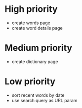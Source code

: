 # High priority
- create words page
- create word details page

# Medium priority
- create dictionary page

# Low priority
- sort recent words by date
- use search query as URL param